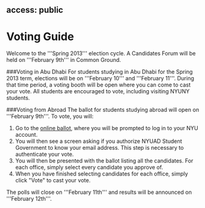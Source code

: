 access: public
---
Voting Guide
===

Welcome to the '''Spring 2013''' election cycle. A Candidates Forum will be held on '''February 9th''' in Common Ground.

###Voting in Abu Dhabi
For students studying in Abu Dhabi for the Spring 2013 term, elections will be on '''February 10''' and '''February 11'''.
During that time period, a voting booth will be open where you can come to cast your vote.
All students are encouraged to vote, including visiting NYUNY students.

###Voting from Abroad
The ballot for students studying abroad will open on '''February 9th'''. To vote, you will:

1. Go to the [online ballot](http://voting.sg.nyuad.org), where you will be prompted to log in to your NYU account.
2. You will then see a screen asking if you authorize NYUAD Student Government to know your email address. This step is necessary to authenticate your vote.
3. You will then be presented with the ballot listing all the candidates. For each office, simply select every candidate you approve of.
4. When you have finished selecting candidates for each office, simply click "Vote" to cast your vote.

The polls will close on '''February 11th''' and results will be announced on '''February 12th'''.

